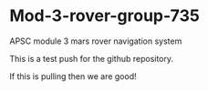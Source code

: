 # Mod-3-rover-group-735
APSC module 3 mars rover navigation system

This is a test push for the github repository.

If this is pulling then we are good!
